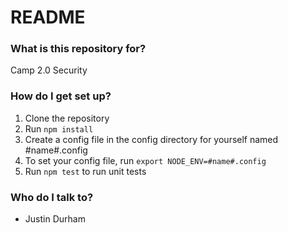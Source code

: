 # README #

### What is this repository for? ###

Camp 2.0 Security

### How do I get set up? ###

1. Clone the repository
1. Run ```npm install```
1. Create a config file in the config directory for yourself named #name#.config
1. To set your config file, run ```export NODE_ENV=#name#.config```
1. Run ```npm test``` to run unit tests

### Who do I talk to? ###

* Justin Durham